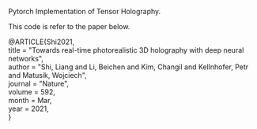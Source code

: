 Pytorch Implementation of Tensor Holography.

This code is refer to the paper below.

@ARTICLE{Shi2021,  
title = "Towards real-time photorealistic 3D holography with deep neural networks",  
author = "Shi, Liang and Li, Beichen and Kim, Changil and Kellnhofer, Petr and Matusik, Wojciech",  
journal = "Nature",  
volume = 592,  
month = Mar,  
year = 2021,  
}
